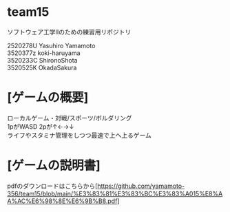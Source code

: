 # team15
ソフトウェア工学Ⅱのための練習用リポジトリ

2520278U Yasuhiro Yamamoto
<br>
3520377z koki-haruyama
<br>
3520233C ShironoShota
<br>
3520525K OkadaSakura
<br>

# [ゲームの概要]
ローカルゲーム・対戦/スポーツ/ボルダリング
<br>
1pがWASD  2pが↑←→↓
<br>
ライフやスタミナ管理をしつつ最速で上へ上るゲーム
<br>

# [ゲームの説明書]
pdfのダウンロードはこちらから[https://github.com/yamamoto-356/team15/blob/main/%E3%83%81%E3%83%BC%E3%83%A015%E8%AA%AC%E6%98%8E%E6%9B%B8.pdf]
